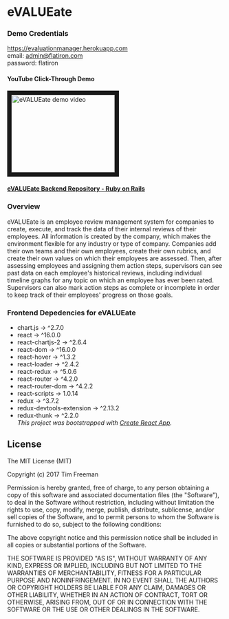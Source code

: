 # eVALUEate

### Demo Credentials
https://evaluationmanager.herokuapp.com </br>
email: admin@flatiron.com </br>
password: flatiron

#### YouTube Click-Through Demo
<a href="http://www.youtube.com/watch?feature=player_embedded&v=XcEE10kJ6X4
" target="_blank"><img src="http://img.youtube.com/vi/XcEE10kJ6X4/0.jpg" 
alt="eVALUEate demo video" width="240" height="180" border="10" /></a>

#### [eVALUEate Backend Repository - Ruby on Rails](https://github.com/dtfreemn/evaluator-rails)

### Overview
  eVALUEate is an employee review management system for companies to create, execute, and track the data of their internal reviews of their employees. All information is created by the company, which makes the environment flexible for any industry or type of company. Companies add their own teams and their own employees, create their own rubrics, and create their own values on which their employees are assessed. Then, after assessing employees and assigning them action steps, supervisors can see past data on each employee's historical reviews, including individual timeline graphs for any topic on which an employee has ever been rated. Supervisors can also mark action steps as complete or incomplete in order to keep track of their employees' progress on those goals.

### Frontend Depedencies for eVALUEate
  - chart.js -> ^2.7.0
  - react -> ^16.0.0
  - react-chartjs-2 -> ^2.6.4
  - react-dom -> ^16.0.0
  - react-hover -> ^1.3.2
  - react-loader -> ^2.4.2
  - react-redux -> ^5.0.6
  - react-router -> ^4.2.0
  - react-router-dom -> ^4.2.2
  - react-scripts -> 1.0.14
  - redux -> ^3.7.2
  - redux-devtools-extension -> ^2.13.2
  - redux-thunk -> ^2.2.0</br>
  *This project was bootstrapped with [Create React App](https://github.com/facebookincubator/create-react-app).*

## License
  The MIT License (MIT)

  Copyright (c) 2017 Tim Freeman

  Permission is hereby granted, free of charge, to any person obtaining a copy
  of this software and associated documentation files (the "Software"), to deal
  in the Software without restriction, including without limitation the rights
  to use, copy, modify, merge, publish, distribute, sublicense, and/or sell
  copies of the Software, and to permit persons to whom the Software is
  furnished to do so, subject to the following conditions:

  The above copyright notice and this permission notice shall be included in
  all copies or substantial portions of the Software.

  THE SOFTWARE IS PROVIDED "AS IS", WITHOUT WARRANTY OF ANY KIND, EXPRESS OR
  IMPLIED, INCLUDING BUT NOT LIMITED TO THE WARRANTIES OF MERCHANTABILITY,
  FITNESS FOR A PARTICULAR PURPOSE AND NONINFRINGEMENT. IN NO EVENT SHALL THE
  AUTHORS OR COPYRIGHT HOLDERS BE LIABLE FOR ANY CLAIM, DAMAGES OR OTHER
  LIABILITY, WHETHER IN AN ACTION OF CONTRACT, TORT OR OTHERWISE, ARISING FROM,
  OUT OF OR IN CONNECTION WITH THE SOFTWARE OR THE USE OR OTHER DEALINGS IN
  THE SOFTWARE.
